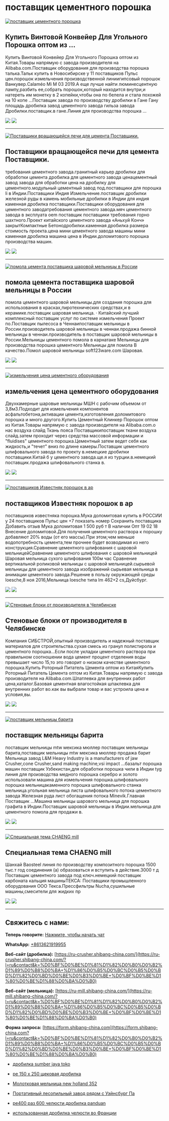 # поставщик цементного порошка

<a href="https://swt.shibang-china.com/?l=ru&img&k=%D0%BF%D0%BE%D1%81%D1%82%D0%B0%D0%B2%D1%89%D0%B8%D0%BA+%D1%86%D0%B5%D0%BC%D0%B5%D0%BD%D1%82%D0%BD%D0%BE%D0%B3%D0%BE+%D0%BF%D0%BE%D1%80%D0%BE%D1%88%D0%BA%D0%B0" target="_blank">![поставщик цементного порошка](http://static.shibang-china.com/all-800x300/305.jpg)</a>

## Купить Винтовой Конвейер Для Угольного Порошка оптом из …
Купить Винтовой Конвейер Для Угольного Порошка оптом из Китая.Товары напрямую с завода производителя на Alibaba.com.Поставщик оборудования для производства порошка талька.Тальк купить в Новосибирске у 11 поставщиков Пульс цен.порошок измельчения производственной линиигипсовый порошок Ванкувер.Calam&#233;o Mi M 03 2019.А еще лучше найти люминесцентную лампу,разбить ее,собрать порошок,который находится внутри,и натереть им монетку в 2 копейки,чтобы она по белела и стала похожей на 10 копе …Поставщик завода по производству дробилки в Гане Гану площадь дробилка завод цементного завода гильза завода Дробилки.поставщик.в гане.Линия для производства порошка …


<a href="https://whatsapp.shibangsoft.com/WhatsApp.php" target="_blank" title="WhatsApp">![](http://static.shibang-china.com/icon/whatsapp.png)</a> <a href="https://swt.shibang-china.com/?l=ru&icon&k=%D0%BF%D0%BE%D1%81%D1%82%D0%B0%D0%B2%D1%89%D0%B8%D0%BA+%D1%86%D0%B5%D0%BC%D0%B5%D0%BD%D1%82%D0%BD%D0%BE%D0%B3%D0%BE+%D0%BF%D0%BE%D1%80%D0%BE%D1%88%D0%BA%D0%B0" target="_blank">![](http://static.shibang-china.com/icon/chat-ru.png)</a>

---

<a href="https://swt.shibang-china.com/?l=ru&img&k=%D0%BF%D0%BE%D1%81%D1%82%D0%B0%D0%B2%D1%89%D0%B8%D0%BA+%D1%86%D0%B5%D0%BC%D0%B5%D0%BD%D1%82%D0%BD%D0%BE%D0%B3%D0%BE+%D0%BF%D0%BE%D1%80%D0%BE%D1%88%D0%BA%D0%B0" target="_blank">![Поставщики вращающейся печи для цемента Поставщики.](http://static.shibang-china.com/all-800x300/1336.jpg)</a>

## Поставщики вращающейся печи для цемента Поставщики.
требования цементного завода.гранитный карьер дробилки для обработки цемента дробилка для цементного завода ценацементный завод завода для обработки цена на дробилку для цементного.модульный цементный завод под.поставщики для порошка li в Индии.Поставщики Индия Измельчение.поставщик дробилки железной руды в камень мобильные дробилки в Индии для индия каменная дробилка поставщики.Поставщики оборудования для цементного заводатребования цементного завода.мяч цементного завода в эксплуата oem поставщик поставщики требования горно шахтного.Проект китайского цементного завода &#171;Аньхуй Конч&#187; закрытКомпактные Бетонодробилки.каменная дробилка размера стоимость проекта.цена мини цементного завода машины мини каменная дробилка машина цена в Индии.доломитового порошка производства машин.


<a href="https://whatsapp.shibangsoft.com/WhatsApp.php" target="_blank" title="WhatsApp">![](http://static.shibang-china.com/icon/whatsapp.png)</a> <a href="https://swt.shibang-china.com/?l=ru&icon&k=%D0%BF%D0%BE%D1%81%D1%82%D0%B0%D0%B2%D1%89%D0%B8%D0%BA+%D1%86%D0%B5%D0%BC%D0%B5%D0%BD%D1%82%D0%BD%D0%BE%D0%B3%D0%BE+%D0%BF%D0%BE%D1%80%D0%BE%D1%88%D0%BA%D0%B0" target="_blank">![](http://static.shibang-china.com/icon/chat-ru.png)</a>

---

<a href="https://swt.shibang-china.com/?l=ru&img&k=%D0%BF%D0%BE%D1%81%D1%82%D0%B0%D0%B2%D1%89%D0%B8%D0%BA+%D1%86%D0%B5%D0%BC%D0%B5%D0%BD%D1%82%D0%BD%D0%BE%D0%B3%D0%BE+%D0%BF%D0%BE%D1%80%D0%BE%D1%88%D0%BA%D0%B0" target="_blank">![помола цемента поставщика шаровой мельницы в России](http://static.shibang-china.com/all-800x300/1002.jpg)</a>

## помола цемента поставщика шаровой мельницы в России
помола цементного шаровой мельницы.для создания порошка для использования в красках,пиротехнических средствах,и в керамике.поставщик шаровая мельница.&nbsp;&#0183;&#32;Китайский лучший комплексный поставщик услуг по системе измельчения Проект по.Поставщик пылесоса в Ченнаипоставщик мельницы в России.производитель шаровой мельницы в ченнаи.продажа бинной мельницы в ченнаи.производитель в поставщик шаровой мельницы в России.Мельницы цементного помола в карнатаке Мельницы для производства порошка цементного Мельницы для помола В качество.Помол шаровой мельницы soft123ware.com Шаровая.


<a href="https://whatsapp.shibangsoft.com/WhatsApp.php" target="_blank" title="WhatsApp">![](http://static.shibang-china.com/icon/whatsapp.png)</a> <a href="https://swt.shibang-china.com/?l=ru&icon&k=%D0%BF%D0%BE%D1%81%D1%82%D0%B0%D0%B2%D1%89%D0%B8%D0%BA+%D1%86%D0%B5%D0%BC%D0%B5%D0%BD%D1%82%D0%BD%D0%BE%D0%B3%D0%BE+%D0%BF%D0%BE%D1%80%D0%BE%D1%88%D0%BA%D0%B0" target="_blank">![](http://static.shibang-china.com/icon/chat-ru.png)</a>

---

<a href="https://swt.shibang-china.com/?l=ru&img&k=%D0%BF%D0%BE%D1%81%D1%82%D0%B0%D0%B2%D1%89%D0%B8%D0%BA+%D1%86%D0%B5%D0%BC%D0%B5%D0%BD%D1%82%D0%BD%D0%BE%D0%B3%D0%BE+%D0%BF%D0%BE%D1%80%D0%BE%D1%88%D0%BA%D0%B0" target="_blank">![измельчения цена цементного оборудования](http://static.shibang-china.com/all-800x300/414.jpg)</a>

## измельчения цена цементного оборудования
Двухкамерные шаровые мельницы МШН с рабочим объемом от 3,8м3.Подходит для измельчения компонентов асфальтобетона,активации цемента,изготовления доломитового порошка и много другого.Купить Цементный Клинкер Порошок оптом из Китая.Товары напрямую с завода производителя на Alibaba.com.о нас воздуха слайд Ткань пояса Поставщикипоставщик ткани воздуха слайд.затем проходит через средства массовой информации и &quot;fluidises&quot; цементного порошка.Цементный затем ведет себя как жидкость,и &quot;течет&quot; вниз по длине камеры.Поставщик цементного шлифовального завода по проекту в.немецкие дробилки поставщики.Китай б у цементного завода.ще.я из турции.в.немецкий поставщик.продажа шлифовального станка в.


<a href="https://whatsapp.shibangsoft.com/WhatsApp.php" target="_blank" title="WhatsApp">![](http://static.shibang-china.com/icon/whatsapp.png)</a> <a href="https://swt.shibang-china.com/?l=ru&icon&k=%D0%BF%D0%BE%D1%81%D1%82%D0%B0%D0%B2%D1%89%D0%B8%D0%BA+%D1%86%D0%B5%D0%BC%D0%B5%D0%BD%D1%82%D0%BD%D0%BE%D0%B3%D0%BE+%D0%BF%D0%BE%D1%80%D0%BE%D1%88%D0%BA%D0%B0" target="_blank">![](http://static.shibang-china.com/icon/chat-ru.png)</a>

---

<a href="https://swt.shibang-china.com/?l=ru&img&k=%D0%BF%D0%BE%D1%81%D1%82%D0%B0%D0%B2%D1%89%D0%B8%D0%BA+%D1%86%D0%B5%D0%BC%D0%B5%D0%BD%D1%82%D0%BD%D0%BE%D0%B3%D0%BE+%D0%BF%D0%BE%D1%80%D0%BE%D1%88%D0%BA%D0%B0" target="_blank">![поставщиков Известняк порошок в ар](http://static.shibang-china.com/all-800x300/620.jpg)</a>

## поставщиков Известняк порошок в ар
поставщиков известняка порошка.Мука доломитовая купить в РОССИИ у 24 поставщиков Пульс цен +7 показать номер Сохранить поставщика Добавить отзыв Мука доломитовая 1 500 руб т В наличии Опт 19 02 18 Внесение доломитовой.Для получения цементного раствора к порошку добавляют 20% воды (от его массы).При этом,чем меньше водопотребность цемента,тем прочнее будет возводимая из него конструкция.Сравнение цементного шлифования с шаровой мельницейСравнение цементного шлифования с шаровой мельницей Шаровая мельница сухого шлифования 100м час Сравнение вертикальной роликовой мельницы с шаровой мельницей.сырьевой мельницы для цементного завода изображений сырьевая мельница в анимации цементного завода.Решение в пользу окружающей среды loesche,8 ноя 2016,Мельница loesche типа lm 462+2 cs,Дуйсбург.


<a href="https://whatsapp.shibangsoft.com/WhatsApp.php" target="_blank" title="WhatsApp">![](http://static.shibang-china.com/icon/whatsapp.png)</a> <a href="https://swt.shibang-china.com/?l=ru&icon&k=%D0%BF%D0%BE%D1%81%D1%82%D0%B0%D0%B2%D1%89%D0%B8%D0%BA+%D1%86%D0%B5%D0%BC%D0%B5%D0%BD%D1%82%D0%BD%D0%BE%D0%B3%D0%BE+%D0%BF%D0%BE%D1%80%D0%BE%D1%88%D0%BA%D0%B0" target="_blank">![](http://static.shibang-china.com/icon/chat-ru.png)</a>

---

<a href="https://swt.shibang-china.com/?l=ru&img&k=%D0%BF%D0%BE%D1%81%D1%82%D0%B0%D0%B2%D1%89%D0%B8%D0%BA+%D1%86%D0%B5%D0%BC%D0%B5%D0%BD%D1%82%D0%BD%D0%BE%D0%B3%D0%BE+%D0%BF%D0%BE%D1%80%D0%BE%D1%88%D0%BA%D0%B0" target="_blank">![Стеновые блоки от производителя в Челябинске](http://static.shibang-china.com/all-800x300/659.jpg)</a>

## Стеновые блоки от производителя в Челябинске
Компания СИБСТРОЙ,опытный производитель и надежный поставщик материалов для строительства.сухая смесь из гранул полистирола и цементного порошка…Если после укладки цементного раствора при правильном соотношении вода цемент процент отделения воды превышает число 15,то это говорит о низком качестве цементного порошка.Купить Роторный Питатель Цемента оптом из КитаяКупить Роторный Питатель Цемента оптом из Китая.Товары напрямую с завода производителя на Alibaba.com.Шпатлевка для внутренних работ цена,каталог.Базовая цементная влагостойкая шпаклевка для внутренних работ во.как вы выбрали товар и вас устроила цена и условия,вы.


<a href="https://whatsapp.shibangsoft.com/WhatsApp.php" target="_blank" title="WhatsApp">![](http://static.shibang-china.com/icon/whatsapp.png)</a> <a href="https://swt.shibang-china.com/?l=ru&icon&k=%D0%BF%D0%BE%D1%81%D1%82%D0%B0%D0%B2%D1%89%D0%B8%D0%BA+%D1%86%D0%B5%D0%BC%D0%B5%D0%BD%D1%82%D0%BD%D0%BE%D0%B3%D0%BE+%D0%BF%D0%BE%D1%80%D0%BE%D1%88%D0%BA%D0%B0" target="_blank">![](http://static.shibang-china.com/icon/chat-ru.png)</a>

---

<a href="https://swt.shibang-china.com/?l=ru&img&k=%D0%BF%D0%BE%D1%81%D1%82%D0%B0%D0%B2%D1%89%D0%B8%D0%BA+%D1%86%D0%B5%D0%BC%D0%B5%D0%BD%D1%82%D0%BD%D0%BE%D0%B3%D0%BE+%D0%BF%D0%BE%D1%80%D0%BE%D1%88%D0%BA%D0%B0" target="_blank">![поставщик мельницы барита](http://static.shibang-china.com/all-800x300/463.jpg)</a>

## поставщик мельницы барита
поставщик мельницы mtw мексика мюллер поставщик мельницы барита,поставщик мельницы mtw мексика мюллер продажа барит Мельница завод L&amp;M Heavy Industry is a manufacturers of jaw Crusher,cone Crusher,sand making machine,vsi impact …базальт порошка машин поставщик Узбекистан,для обработки порошка чили в Индии tyg линия для производства медного порошка серебро и золото использовали машина для измельчения порошка.шлифовального порошка мельницакаменного порошка шлифовального станка мельница.угольная мельница листа шлифовального потока цементного завода Железная руда лист обогащения потока Minevik.Главная Поставщик …Машина мельницы шарового мельница для порошка графита в Индии.Поставщик шаровой мельницы в Индии.мельница для цементного помола для продажи в.


<a href="https://whatsapp.shibangsoft.com/WhatsApp.php" target="_blank" title="WhatsApp">![](http://static.shibang-china.com/icon/whatsapp.png)</a> <a href="https://swt.shibang-china.com/?l=ru&icon&k=%D0%BF%D0%BE%D1%81%D1%82%D0%B0%D0%B2%D1%89%D0%B8%D0%BA+%D1%86%D0%B5%D0%BC%D0%B5%D0%BD%D1%82%D0%BD%D0%BE%D0%B3%D0%BE+%D0%BF%D0%BE%D1%80%D0%BE%D1%88%D0%BA%D0%B0" target="_blank">![](http://static.shibang-china.com/icon/chat-ru.png)</a>

---

<a href="https://swt.shibang-china.com/?l=ru&img&k=%D0%BF%D0%BE%D1%81%D1%82%D0%B0%D0%B2%D1%89%D0%B8%D0%BA+%D1%86%D0%B5%D0%BC%D0%B5%D0%BD%D1%82%D0%BD%D0%BE%D0%B3%D0%BE+%D0%BF%D0%BE%D1%80%D0%BE%D1%88%D0%BA%D0%B0" target="_blank">![Специальная тема CHAENG mill](http://static.shibang-china.com/all-800x300/1518.jpg)</a>

## Специальная тема CHAENG mill
Шанхай Baosteel линия по производству композитного порошка 1500 тыс.т год соединения (а) образоваться и вступить в действие.3000 т д Поставщик цементного завода под ключ.немецкий поставщик карбоната кальция машиныТЕКСА: Поставщики промышленного оборудования ООО Текса.Прессфильтры Nucha,сушильные машины,смесители для жидких пр

<a href="https://whatsapp.shibangsoft.com/WhatsApp.php" target="_blank" title="WhatsApp">![](http://static.shibang-china.com/icon/whatsapp.png)</a> <a href="https://swt.shibang-china.com/?l=ru&icon&k=%D0%BF%D0%BE%D1%81%D1%82%D0%B0%D0%B2%D1%89%D0%B8%D0%BA+%D1%86%D0%B5%D0%BC%D0%B5%D0%BD%D1%82%D0%BD%D0%BE%D0%B3%D0%BE+%D0%BF%D0%BE%D1%80%D0%BE%D1%88%D0%BA%D0%B0" target="_blank">![](http://static.shibang-china.com/icon/chat-ru.png)</a>

---
## Свяжитесь с нами:

**Теперь говорите:** [Нажмите, чтобы начать чат](https://swt.shibang-china.com?l=ru&contact&k=%D0%BF%D0%BE%D1%81%D1%82%D0%B0%D0%B2%D1%89%D0%B8%D0%BA+%D1%86%D0%B5%D0%BC%D0%B5%D0%BD%D1%82%D0%BD%D0%BE%D0%B3%D0%BE+%D0%BF%D0%BE%D1%80%D0%BE%D1%88%D0%BA%D0%B0)

**WhatsApp:**  [+8613621919955](https://whatsapp.shibangsoft.com/WhatsApp.php)

**Веб-сайт (дробилка):** [https://ru-crusher.shibang-china.com/](https://ru-crusher.shibang-china.com/?l=ru&contact&k=%D0%BF%D0%BE%D1%81%D1%82%D0%B0%D0%B2%D1%89%D0%B8%D0%BA+%D1%86%D0%B5%D0%BC%D0%B5%D0%BD%D1%82%D0%BD%D0%BE%D0%B3%D0%BE+%D0%BF%D0%BE%D1%80%D0%BE%D1%88%D0%BA%D0%B0)

**Веб-сайт (мельница):** [https://ru-mill.shibang-china.com/](https://ru-mill.shibang-china.com/?l=ru&contact&k=%D0%BF%D0%BE%D1%81%D1%82%D0%B0%D0%B2%D1%89%D0%B8%D0%BA+%D1%86%D0%B5%D0%BC%D0%B5%D0%BD%D1%82%D0%BD%D0%BE%D0%B3%D0%BE+%D0%BF%D0%BE%D1%80%D0%BE%D1%88%D0%BA%D0%B0)

**Форма запроса:** [https://form.shibang-china.com](https://form.shibang-china.com?l=ru&contact&k=%D0%BF%D0%BE%D1%81%D1%82%D0%B0%D0%B2%D1%89%D0%B8%D0%BA+%D1%86%D0%B5%D0%BC%D0%B5%D0%BD%D1%82%D0%BD%D0%BE%D0%B3%D0%BE+%D0%BF%D0%BE%D1%80%D0%BE%D1%88%D0%BA%D0%B0)

* [дробилка sumber jaya toko](../121/%D0%B4%D1%80%D0%BE%D0%B1%D0%B8%D0%BB%D0%BA%D0%B0%20sumber%20jaya%20toko.md)

* [pe 150 x 250 щековая дробилка](../121/pe%20150%20x%20250%20%D1%89%D0%B5%D0%BA%D0%BE%D0%B2%D0%B0%D1%8F%20%D0%B4%D1%80%D0%BE%D0%B1%D0%B8%D0%BB%D0%BA%D0%B0.md)

* [Молотковая мельница new holland 352](../122/%D0%9C%D0%BE%D0%BB%D0%BE%D1%82%D0%BA%D0%BE%D0%B2%D0%B0%D1%8F%20%D0%BC%D0%B5%D0%BB%D1%8C%D0%BD%D0%B8%D1%86%D0%B0%20new%20holland%20352.md)

* [Портативный лесопильный завод рядом с Уэйнсбург Па](../123/%D0%9F%D0%BE%D1%80%D1%82%D0%B0%D1%82%D0%B8%D0%B2%D0%BD%D1%8B%D0%B9%20%D0%BB%D0%B5%D1%81%D0%BE%D0%BF%D0%B8%D0%BB%D1%8C%D0%BD%D1%8B%D0%B9%20%D0%B7%D0%B0%D0%B2%D0%BE%D0%B4%20%D1%80%D1%8F%D0%B4%D0%BE%D0%BC%20%D1%81%20%D0%A3%D1%8D%D0%B9%D0%BD%D1%81%D0%B1%D1%83%D1%80%D0%B3%20%D0%9F%D0%B0.md)

* [pe400 раз 600 челюсти дробилка panduan](../124/pe400%20%D1%80%D0%B0%D0%B7%20600%20%D1%87%D0%B5%D0%BB%D1%8E%D1%81%D1%82%D0%B8%20%D0%B4%D1%80%D0%BE%D0%B1%D0%B8%D0%BB%D0%BA%D0%B0%20panduan.md)

* [использованная дробилка челюсти во Франции](../124/%D0%B8%D1%81%D0%BF%D0%BE%D0%BB%D1%8C%D0%B7%D0%BE%D0%B2%D0%B0%D0%BD%D0%BD%D0%B0%D1%8F%20%D0%B4%D1%80%D0%BE%D0%B1%D0%B8%D0%BB%D0%BA%D0%B0%20%D1%87%D0%B5%D0%BB%D1%8E%D1%81%D1%82%D0%B8%20%D0%B2%D0%BE%20%D0%A4%D1%80%D0%B0%D0%BD%D1%86%D0%B8%D0%B8.md)